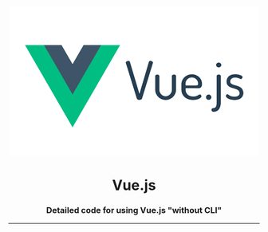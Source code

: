 <p align="center">
  <img src="Logo.png">
</p>
  
<h1 align="center"> Vue.js </h1>
<h3 align="center"> Detailed code for using Vue.js "without CLI" </h3>

<hr>
